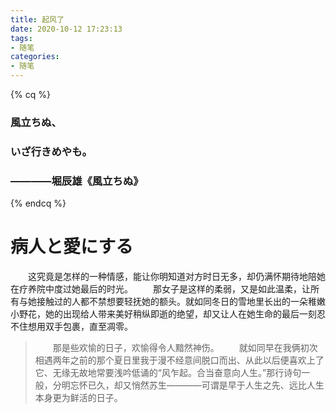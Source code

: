 ```yaml
---
title: 起风了
date: 2020-10-12 17:23:13
tags:
- 随笔
categories:
- 随笔
---
```

{% cq %}
### 風立ちぬ、
### いざ行きめやも。

###            ————堀辰雄《風立ちぬ》
{% endcq %}
<!-- more -->

# 病人と愛にする
　　这究竟是怎样的一种情感，能让你明知道对方时日无多，却仍满怀期待地陪她在疗养院中度过她最后的时光。
　　那女子是这样的柔弱，又是如此温柔，让所有与她接触过的人都不禁想要轻抚她的额头。就如同冬日的雪地里长出的一朵稚嫩小野花，她的出现给人带来美好稍纵即逝的绝望，却又让人在她生命的最后一刻忍不住想用双手包裹，直至凋零。

> 　　那是些欢愉的日子，欢愉得令人黯然神伤。
> 　　就如同早在我俩初次相遇两年之前的那个夏日里我于漫不经意间脱口而出、从此以后便喜欢上了它、无缘无故地常要浅吟低诵的“风乍起。合当奋意向人生。”那行诗句一般，分明忘怀已久，却又悄然苏生————可谓是早于人生之先、远比人生本身更为鲜活的日子。